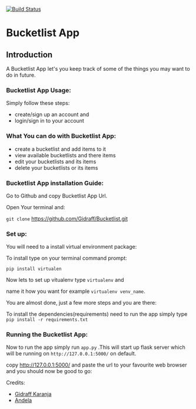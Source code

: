 [![Build Status](https://travis-ci.org/Gidraff/Bucketlist.svg?branch=master)](https://travis-ci.org/Gidraff/Bucketlist)

# Bucketlist App

## Introduction
A Bucketlist App let's you keep track of  some of the things you may want to do in future.

### Bucketlist App Usage:
Simply follow these steps:

* create/sign up an account and
* login/sign in to your account

### What You can do with Bucketlist App:
* create a bucketlist and add items to it
* view available bucketlists and there items
* edit your bucketlists and its items
* delete your bucketlists or its items

### Bucketlist App installation Guide:
Go to Github and copy Bucketlist App Url.

Open Your terminal and:

``` git clone ```
 <https://github.com/Gidraff/Bucketlist.git>

### Set up:
You will need to a install virtual environment package:

To install type on your terminal command prompt:

 ```pip install virtualen```

Now lets to set up vitualenv type ```virtualenv``` and 

name it how you want for example ```virtualenv venv_name```.

You are almost done, just a few more steps and you are there:

To install the dependencies(requirements) need to run the app simply type ```pip install -r requirements.txt```

### Running the Bucketlist App:
Now to run the app simply  run ```app.py``` .This will start up flask server which will be running on  ```http://127.0.0.1:5000/``` on default.

copy <http://127.0.0.1:5000/> and paste the url to your favourite web browser and you should now be good to go:

Credits:
* [Gidraff Karanja](https://github.com/Gidraff)
* [Andela](https://andela.com/apply/)





